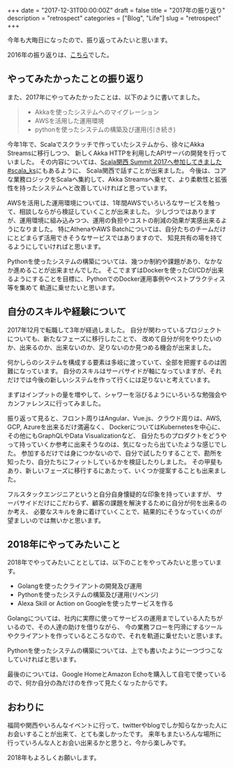 +++
date = "2017-12-31T00:00:00Z"
draft = false
title = "2017年の振り返り"
description = "retrospect"
categories = ["Blog", "Life"]
slug = "retrospect"
+++

今年も大晦日になったので、振り返ってみたいと思います。

2016年の振り返りは、[こちら](../../../2016/12/retrospect/)でした。

## やってみたかったことの振り返り

また、2017年にやってみたかったことは、以下のように書いてました。

> * Akkaを使ったシステムへのマイグレーション
> * AWSを活用した運用環境
> * pythonを使ったシステムの構築及び運用(引き続き)

今年1年で、Scalaでスクラッチで作っていたシステムから、徐々にAkka Streamsに移行しつつ、
新しくAkka HTTPを利用したAPIサーバの開発を行っていました。
その内容については、[Scala関西 Summit 2017へ参加してきました #scala_ks](http://localhost:1313/blog/2017/09/scala-kansai-summit/)にもあるように、
Scala関西で話すことが出来ました。
今後は、コアな業務ロジックをScalaへ集約して、Akka Streamsへ乗せて、より柔軟性と拡張性を持ったシステムへと改善していければと思っています。

AWSを活用した運用環境については、1年間AWSでいろいろなサービスを触って、相談しならがら検証していくことが出来ました。
少しづつではありますが、運用環境に組み込みつつ、運用の負担やコストの削減の効果が実感出来るようになりました。
特にAthenaやAWS Batchについては、自分たちのチームだけにとどまらず活用できそうなサービスではありますので、
知見共有の場を持てるようにしていければと思います。

Pythonを使ったシステムの構築については、幾つか制約や課題があり、なかなか進めることが出来ませんでした。
そこでまずはDockerを使ったCI/CDが出来るようにすることを目標に、PythonでのDocker運用事例やベストプラクティス等を集めて
軌道に乗せたいと思います。

## 自分のスキルや経験について

2017年12月で転職して3年が経過しました。
自分が関わっているプロジェクトについても、新たなフェーズに移行したことで、
改めて自分が何をやりたいのか、出来るのか、出来ないのか、足りないのか見つめる機会が出来ました。

何かしらのシステムを構成する要素は多岐に渡っていて、全部を把握するのは困難になっています。
自分のスキルはサーバサイドが軸になっていますが、それだけでは今後の新しいシステムを作って行くには足りないと考えています。

まずはインプットの量を増やして、シャワーを浴びるようにいろいろな勉強会やカンファレンスに行ってみました。

振り返って見ると、フロント周りはAngular、Vue.js、クラウド周りは、AWS, GCP, Azureを出来るだけ満遍なく、
DockerについてはKubernetesを中心に、その他にもGraphQLやData Visualizationなど、
自分たちのプロダクトをどうやって持っていくか参考に出来そうなのは、気になったら出ていたような感じでした。
参加するだけでは身につかないので、自分で試したりすることで、勘所を知ったり、自分たちにフィットしているかを検証したりしました。
その甲斐もあり、新しいフェーズに移行するにあたって、いくつか提案することも出来ました。

フルスタックエンジニアというと自分自身懐疑的な印象を持っていますが、
サーバサイドだけにこだわらず、顧客の課題を解決するために自分が何を出来るのか考え、
必要なスキルを身に着けていくことで、結果的にそうなっていくのが望ましいのでは無いかと思います。

## 2018年にやってみたいこと

2018年でやってみたいこととしては、以下のことをやってみたいと思っています。

* Golangを使ったクライアントの開発及び運用
* Pythonを使ったシステムの構築及び運用(リベンジ)
* Alexa Skill or Action on Googleを使ったサービスを作る

Golangについては、社内に実際に使ってサービスの運用までしている人たちがいるので、その人達の助けを借りながら、
今の業務フローを円滑にするツールやクライアントを作っているところなので、それを軌道に乗せたいと思います。

Pythonを使ったシステムの構築については、上でも書いたように一つづつこなしていければと思います。

最後のについては、Google HomeとAmazon Echoを購入して自宅で使っているので、何か自分の為だけのを作って見たくなったからです。

## おわりに

福岡や関西やいろんなイベントに行って、twitterやblogでしか知らなかった人にお会いすることが出来て、とても楽しかったです。
来年もまたいろんな場所に行っていろんな人とお会い出来るかと思うと、今から楽しみです。

2018年もよろしくお願いします。

